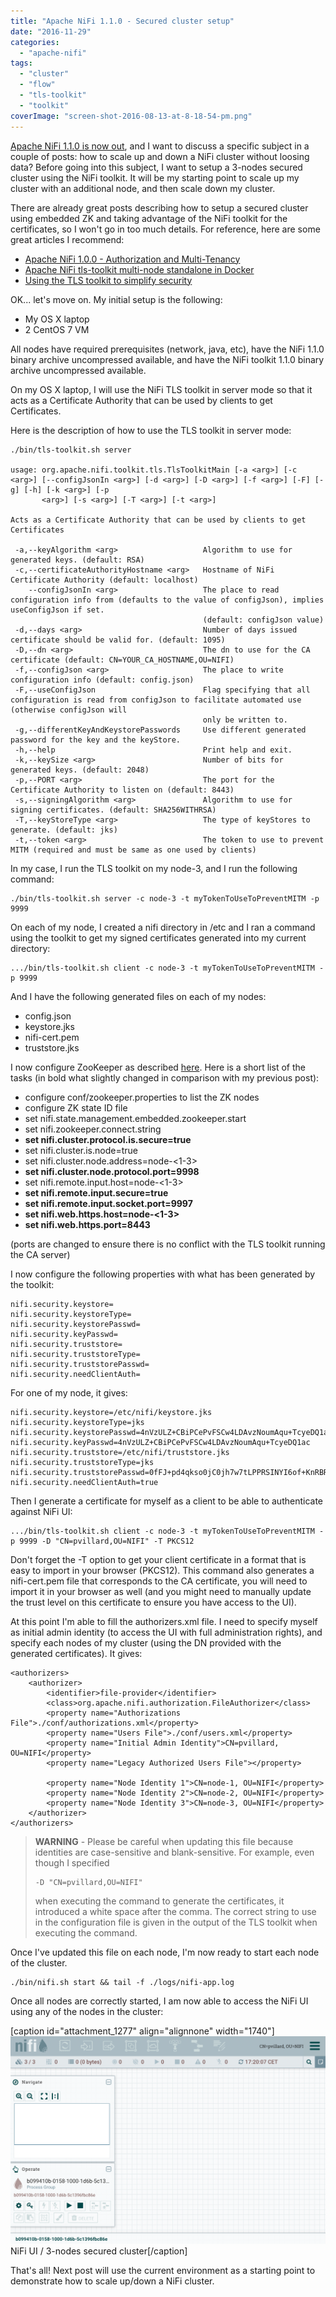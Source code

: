 ```yaml
---
title: "Apache NiFi 1.1.0 - Secured cluster setup"
date: "2016-11-29"
categories: 
  - "apache-nifi"
tags: 
  - "cluster"
  - "flow"
  - "tls-toolkit"
  - "toolkit"
coverImage: "screen-shot-2016-08-13-at-8-18-54-pm.png"
---
```


[Apache NiFi 1.1.0 is now out](https://nifi.apache.org/), and I want to discuss a specific subject in a couple of posts: how to scale up and down a NiFi cluster without loosing data? Before going into this subject, I want to setup a 3-nodes secured cluster using the NiFi toolkit. It will be my starting point to scale up my cluster with an additional node, and then scale down my cluster.

There are already great posts describing how to setup a secured cluster using embedded ZK and taking advantage of the NiFi toolkit for the certificates, so I won't go in too much details. For reference, here are some great articles I recommend:

- [Apache NiFi 1.0.0 - Authorization and Multi-Tenancy](http://bryanbende.com/development/2016/08/17/apache-nifi-1-0-0-authorization-and-multi-tenancy)
- [Apache NiFi tls-toolkit multi-node standalone in Docker](https://blog.rosander.ninja/nifi/toolkit/tls/2016/09/20/tls-toolkit-standalone-multi.html)
- [Using the TLS toolkit to simplify security](https://community.hortonworks.com/content/kbentry/58233/using-the-tls-toolkit-to-simplify-security.html)

OK... let's move on. My initial setup is the following:

- My OS X laptop
- 2 CentOS 7 VM

All nodes have required prerequisites (network, java, etc), have the NiFi 1.1.0 binary archive uncompressed available, and have the NiFi toolkit 1.1.0 binary archive uncompressed available.

On my OS X laptop, I will use the NiFi TLS toolkit in server mode so that it acts as a Certificate Authority that can be used by clients to get Certificates.

Here is the description of how to use the TLS toolkit in server mode:

```
./bin/tls-toolkit.sh server

usage: org.apache.nifi.toolkit.tls.TlsToolkitMain [-a <arg>] [-c <arg>] [--configJsonIn <arg>] [-d <arg>] [-D <arg>] [-f <arg>] [-F] [-g] [-h] [-k <arg>] [-p
       <arg>] [-s <arg>] [-T <arg>] [-t <arg>]

Acts as a Certificate Authority that can be used by clients to get Certificates

 -a,--keyAlgorithm <arg>                   Algorithm to use for generated keys. (default: RSA)
 -c,--certificateAuthorityHostname <arg>   Hostname of NiFi Certificate Authority (default: localhost)
    --configJsonIn <arg>                   The place to read configuration info from (defaults to the value of configJson), implies useConfigJson if set.
                                           (default: configJson value)
 -d,--days <arg>                           Number of days issued certificate should be valid for. (default: 1095)
 -D,--dn <arg>                             The dn to use for the CA certificate (default: CN=YOUR_CA_HOSTNAME,OU=NIFI)
 -f,--configJson <arg>                     The place to write configuration info (default: config.json)
 -F,--useConfigJson                        Flag specifying that all configuration is read from configJson to facilitate automated use (otherwise configJson will
                                           only be written to.
 -g,--differentKeyAndKeystorePasswords     Use different generated password for the key and the keyStore.
 -h,--help                                 Print help and exit.
 -k,--keySize <arg>                        Number of bits for generated keys. (default: 2048)
 -p,--PORT <arg>                           The port for the Certificate Authority to listen on (default: 8443)
 -s,--signingAlgorithm <arg>               Algorithm to use for signing certificates. (default: SHA256WITHRSA)
 -T,--keyStoreType <arg>                   The type of keyStores to generate. (default: jks)
 -t,--token <arg>                          The token to use to prevent MITM (required and must be same as one used by clients)
```

In my case, I run the TLS toolkit on my node-3, and I run the following command:

```
./bin/tls-toolkit.sh server -c node-3 -t myTokenToUseToPreventMITM -p 9999
```

On each of my node, I created a nifi directory in /etc and I ran a command using the toolkit to get my signed certificates generated into my current directory:

```
.../bin/tls-toolkit.sh client -c node-3 -t myTokenToUseToPreventMITM -p 9999
```

And I have the following generated files on each of my nodes:

- config.json
- keystore.jks
- nifi-cert.pem
- truststore.jks

I now configure ZooKeeper as described [here](https://pierrevillard.com/2016/08/13/apache-nifi-1-0-0-cluster-setup). Here is a short list of the tasks (in bold what slightly changed in comparison with my previous post):

- configure conf/zookeeper.properties to list the ZK nodes
- configure ZK state ID file
- set nifi.state.management.embedded.zookeeper.start
- set nifi.zookeeper.connect.string
- **set nifi.cluster.protocol.is.secure=true**
- set nifi.cluster.is.node=true
- set nifi.cluster.node.address=node-<1-3>
- **set nifi.cluster.node.protocol.port=9998**
- set nifi.remote.input.host=node-<1-3>
- **set nifi.remote.input.secure=true**
- **set nifi.remote.input.socket.port=9997**
- **set nifi.web.https.host=node-<1-3>**
- **set nifi.web.https.port=8443**

(ports are changed to ensure there is no conflict with the TLS toolkit running the CA server)

I now configure the following properties with what has been generated by the toolkit:

```
nifi.security.keystore=
nifi.security.keystoreType=
nifi.security.keystorePasswd=
nifi.security.keyPasswd=
nifi.security.truststore=
nifi.security.truststoreType=
nifi.security.truststorePasswd=
nifi.security.needClientAuth=
```

For one of my node, it gives:

```
nifi.security.keystore=/etc/nifi/keystore.jks
nifi.security.keystoreType=jks
nifi.security.keystorePasswd=4nVzULZ+CBiPCePvFSCw4LDAvzNoumAqu+TcyeDQ1ac
nifi.security.keyPasswd=4nVzULZ+CBiPCePvFSCw4LDAvzNoumAqu+TcyeDQ1ac
nifi.security.truststore=/etc/nifi/truststore.jks
nifi.security.truststoreType=jks
nifi.security.truststorePasswd=0fFJ+pd4qkso0jC0jh7w7tLPPRSINYI6of+KnRBRVSw
nifi.security.needClientAuth=true
```

Then I generate a certificate for myself as a client to be able to authenticate against NiFi UI:

```
.../bin/tls-toolkit.sh client -c node-3 -t myTokenToUseToPreventMITM -p 9999 -D "CN=pvillard,OU=NIFI" -T PKCS12
```

Don't forget the -T option to get your client certificate in a format that is easy to import in your browser (PKCS12). This command also generates a nifi-cert.pem file that corresponds to the CA certificate, you will need to import it in your browser as well (and you might need to manually update the trust level on this certificate to ensure you have access to the UI).

At this point I'm able to fill the authorizers.xml file. I need to specify myself as initial admin identity (to access the UI with full administration rights), and specify each nodes of my cluster (using the DN provided with the generated certificates). It gives:

```
<authorizers>
    <authorizer>
        <identifier>file-provider</identifier>
        <class>org.apache.nifi.authorization.FileAuthorizer</class>
        <property name="Authorizations File">./conf/authorizations.xml</property>
        <property name="Users File">./conf/users.xml</property>
        <property name="Initial Admin Identity">CN=pvillard, OU=NIFI</property>
        <property name="Legacy Authorized Users File"></property>

        <property name="Node Identity 1">CN=node-1, OU=NIFI</property>
        <property name="Node Identity 2">CN=node-2, OU=NIFI</property>
        <property name="Node Identity 3">CN=node-3, OU=NIFI</property>
    </authorizer>
</authorizers>
```

> **WARNING** - Please be careful when updating this file because identities are case-sensitive and blank-sensitive. For example, even though I specified
> 
> ```
> -D "CN=pvillard,OU=NIFI"
> ```
> 
> when executing the command to generate the certificates, it introduced a white space after the comma. The correct string to use in the configuration file is given in the output of the TLS toolkit when executing the command.

Once I've updated this file on each node, I'm now ready to start each node of the cluster.

```
./bin/nifi.sh start && tail -f ./logs/nifi-app.log
```

Once all nodes are correctly started, I am now able to access the NiFi UI using any of the nodes in the cluster:

\[caption id="attachment\_1277" align="alignnone" width="1740"\]![NiFi UI / 3-nodes secured cluster](images/screen-shot-2016-11-29-at-5-20-18-pm.png) NiFi UI / 3-nodes secured cluster\[/caption\]

That's all! Next post will use the current environment as a starting point to demonstrate how to scale up/down a NiFi cluster.
